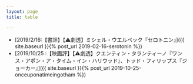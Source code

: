 ```yaml
---
layout: page
title: table

---
```


-  [2019/2/16:【書評】【&#x26A0;劇透】ミシェル・ウエルベック『セロトニン』]({{ site.baseurl }}{% post_url 2019-02-16-serotonin %})
- [2019/10/25 :【映画評】【&#x26A0;劇透】クエンティン・タランティーノ『ワンス・アポン・ア・タイム・イン・ハリウッド』、トッド・フィリップス『ジョーカー』]({{ site.baseurl }}{% post_url 2019-10-25-onceuponatimeingotham %})
